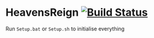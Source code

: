 # HeavensReign [![Build Status](https://travis-ci.org/ShadowChild/HeavensReign.svg)](https://travis-ci.org/ShadowChild/HeavensReign)

Run ```Setup.bat``` or ```Setup.sh``` to initialise everything
